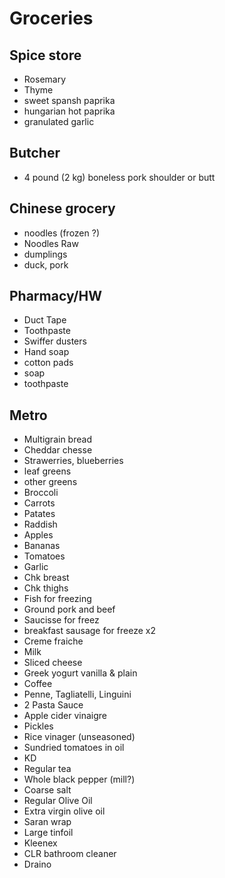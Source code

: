 # Groceries

## Spice store

- Rosemary
- Thyme
- sweet spansh paprika
- hungarian hot paprika
- granulated garlic

## Butcher

- 4 pound (2 kg) boneless pork shoulder or butt

## Chinese grocery

- noodles (frozen ?)
- Noodles Raw
- dumplings
- duck, pork

## Pharmacy/HW

- Duct Tape
- Toothpaste
- Swiffer dusters
- Hand soap
- cotton pads
- soap
- toothpaste 

## Metro

- Multigrain bread
- Cheddar chesse
- Strawerries, blueberries
- leaf greens
- other greens
- Broccoli
- Carrots
- Patates
- Raddish
- Apples
- Bananas
- Tomatoes
- Garlic
- Chk breast
- Chk thighs
- Fish for freezing
- Ground pork and beef
- Saucisse for freez
- breakfast sausage for freeze x2
- Creme fraiche
- Milk
- Sliced cheese
- Greek yogurt vanilla & plain
- Coffee
- Penne, Tagliatelli, Linguini
- 2 Pasta Sauce
- Apple cider vinaigre
- Pickles
- Rice vinager (unseasoned)
- Sundried tomatoes in oil
- KD
- Regular tea
- Whole black pepper (mill?)
- Coarse salt
- Regular Olive Oil
- Extra virgin olive oil
- Saran wrap
- Large tinfoil
- Kleenex
- CLR bathroom cleaner
- Draino
